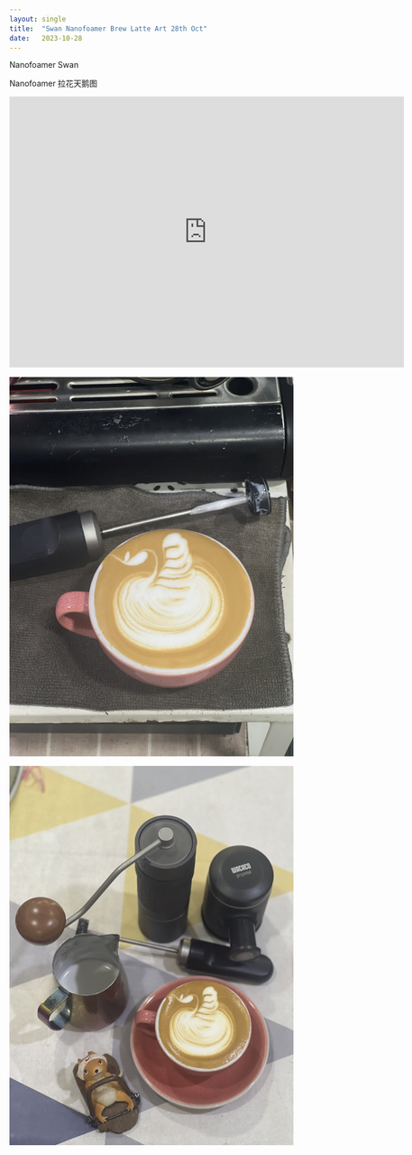```yaml
---
layout: single
title:  "Swan Nanofoamer Brew Latte Art 28th Oct"
date:   2023-10-28
---
```


Nanofoamer Swan

Nanofoamer 拉花天鹅图



<div class="embed-container">
  <iframe
      src="https://www.youtube.com/embed/aWC5DgDyRXc"
      width="700"
      height="480"
      frameborder="0"
      allowfullscreen="true">
  </iframe>
</div>






![](/assets/img/2023/10/28/IMG_9157.jpg)

![](/assets/img/2023/10/28/IMG_9159.jpg)

